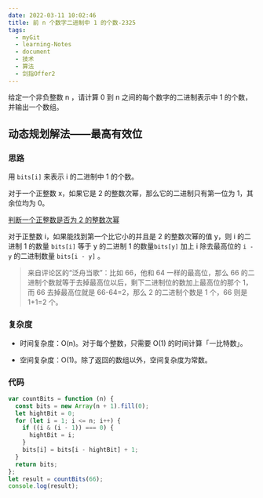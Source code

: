 ```yaml
---
date: 2022-03-11 10:02:46
title: 前 n 个数字二进制中 1 的个数-2325
tags:
  - myGit
  - learning-Notes
  - document
  - 技术
  - 算法
  - 剑指Offer2
---
```


给定一个非负整数 n ，请计算 0 到 n 之间的每个数字的二进制表示中 1 的个数，并输出一个数组。

## 动态规划解法——最高有效位

### 思路

用 `bits[i]` 来表示 i 的二进制中 1 的个数。

对于一个正整数 x，如果它是 2 的整数次幂，那么它的二进制只有第一位为 1，其余位均为 0。

[判断一个正整数是否为 2 的整数次幂](/document/%E7%AE%97%E6%B3%95/%E7%AE%97%E6%B3%95%E8%AE%B0%E5%BD%95/%E5%88%A4%E6%96%AD%E4%B8%80%E4%B8%AA%E6%AD%A3%E6%95%B4%E6%95%B0%E6%98%AF%E5%90%A6%E4%B8%BA2%E7%9A%84%E6%95%B4%E6%95%B0%E6%AC%A1%E5%B9%82)

对于正整数 i，如果能找到第一个比它小的并且是 2 的整数次幂的值 y，则 i 的二进制 1 的数量 `bits[i]` 等于 y 的二进制 1 的数量`bits[y]` 加上 i 除去最高位的 `i - y` 的二进制数量 `bits[i - y]` 。

> 来自评论区的“泛舟当歌”：比如 66，他和 64 一样的最高位，那么 66 的二进制个数就等于去掉最高位以后，剩下二进制位的数加上最高位的那个 1，而 66 去掉最高位就是 66-64=2，那么 2 的二进制个数是 1 个，66 则是 1+1=2 个。

### 复杂度

- 时间复杂度：O(n)。对于每个整数，只需要 O(1) 的时间计算「一比特数」。

- 空间复杂度：O(1)。除了返回的数组以外，空间复杂度为常数。

### 代码

```js
var countBits = function (n) {
  const bits = new Array(n + 1).fill(0);
  let hightBit = 0;
  for (let i = 1; i <= n; i++) {
    if ((i & (i - 1)) === 0) {
      hightBit = i;
    }
    bits[i] = bits[i - hightBit] + 1;
  }
  return bits;
};
let result = countBits(66);
console.log(result);
```
